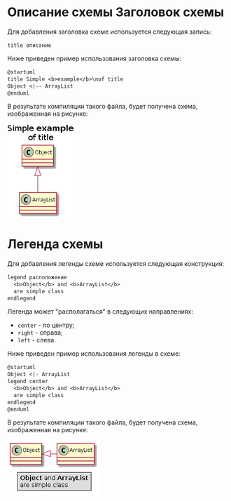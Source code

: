 Описание схемы
Заголовок схемы
===============

Для добавления заголовка схеме используется следующая запись:

    title описание

Ниже приведен пример использования заголовка схемы:

    @startuml
    title Simple <b>example</b>\nof title 
    Object <|-- ArrayList
    @enduml

В результате компиляции такого файла, будет получена схема, изображенная на рисунке:

![Схема классов PlantUML](storage/imgs/plantUML/classes/description/title.png)

Легенда схемы
=============

Для добавления легенды схеме используется следующая конструкция:

    legend расположение
      <b>Object</b> and <b>ArrayList</b>
      are simple class
    endlegend

Легенда может "располагаться" в следующих направлениях:

* `center` - по центру;
* `right` - справа;
* `left` - слева.

Ниже приведен пример использования легенды в схеме:

    @startuml
    Object <|- ArrayList
    legend center
      <b>Object</b> and <b>ArrayList</b>
      are simple class
    endlegend
    @enduml

В результате компиляции такого файла, будет получена схема, изображенная на рисунке:

![Схема классов PlantUML](storage/imgs/plantUML/classes/description/legend.png)

